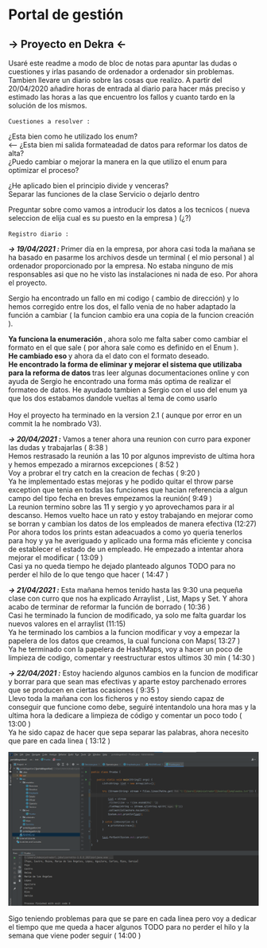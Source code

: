 # Portal de gestión

## → Proyecto en Dekra ← 

Usaré este readme a modo de bloc de notas para apuntar las dudas o cuestiones y irlas pasando de ordenador a ordenador 
sin problemas. Tambien llevare un diario sobre las cosas que realizo. A partir del 20/04/2020 añadire horas de entrada 
al diario para hacer más preciso y estimado las horas a las que encuentro los fallos y cuanto tardo en la solución de 
los mismos.

`Cuestiones a resolver :`

¿Esta bien como he utilizado los enum? <br> <--
¿Esta bien mi salida formateadad de datos para reformar los datos de alta? <br>
¿Puedo cambiar o mejorar la manera en la que utilizo el enum para optimizar el proceso? <br>

¿He aplicado bien el principio divide y venceras? <br>
Separar las funciones de la clase Servicio o dejarlo dentro

Preguntar sobre como vamos a introducir los datos a los tecnicos ( nueva seleccion de elija cual es su puesto en la empresa ) (¿?)

`Registro diario :`

<b>_→ 19/04/2021 :_ </b>Primer día en la empresa, por ahora casi toda la mañana se ha basado en pasarme los archivos desde un 
 terminal ( el mio personal ) al ordenador proporcionado por la empresa. No estaba ninguno de mis responsables asi que
 no he visto las instalaciones ni nada de eso. Por ahora el proyecto. <br>

 Sergio ha encontrado un fallo en mi codigo ( cambio de dirección) y lo hemos corregido entre los dos, el fallo venia de
 no haber adaptado la función a cambiar ( la funcion cambio era una copia de la funcion creación ). <br>

 <b> Ya funciona la enumeración </b>, ahora solo me falta saber como cambiar el formato en el que sale 
 ( por ahora sale como es definido en el Enum ). <br>
 <b> He cambiado eso </b> y ahora da el dato con el formato deseado. <br>
 <b> He encontrado la forma de eliminar y mejorar el sistema que utilizaba para la reforma de datos </b> tras leer algunas
 documentaciones online y con ayuda de Sergio he encontrado una forma más optima de realizar el formateo de datos. He
 ayudado tambien a Sergio con el uso del enum ya que los dos estabamos dandole vueltas al tema de como usarlo <br><br>
 Hoy el proyecto ha terminado en la version 2.1 ( aunque por error en un commit la he nombrado V3).

<b>_→ 20/04/2021 :_</b> Vamos a tener ahora una reunion con curro para exponer las dudas y trabajarlas ( 8:38 ) <br>
Hemos restrasado la reunión a las 10 por algunos imprevisto de ultima hora y hemos empezado a mirarnos excepciones ( 8:52 ) <br>
Voy a probrar el try catch en la creacion de fechas ( 9:20 ) <br>
Ya he implementado estas mejoras y he podido quitar el throw parse exception que tenia en todas las funciones que hacian referencia
a algun campo del tipo fecha en breves empezamos la reunión( 9:49 ) <br>
La reunion termino sobre las 11 y sergio y yo aprovechamos para ir al descanso. Hemos vuelto hace un rato y estoy trabajando
en mejorar como se borran y cambian los datos de los empleados de manera efectiva (12:27) <br>
Por ahora todos los prints estan adeacuados a como yo queria tenerlos para hoy y ya he averiguado y aplicado una forma más
eficiente y concisa de establecer el estado de un empleado. He empezado a intentar ahora mejorar el modificar ( 13:09 ) <br>
Casi ya no queda tiempo he dejado planteado algunos TODO para no perder el hilo de lo que tengo que hacer ( 14:47 ) <br>

<b>_→ 21/04/2021 :_</b> Esta mañana hemos tenido hasta las 9:30 una pequeña clase con curro que nos ha explicado Arraylist
, List, Maps y Set. Y ahora acabo de terminar de reformar la función de borrado ( 10:36 ) <br>
Casi he terminado la funcion de modificado, ya solo me falta guardar los nuevos valores en el arraylist (11:15) <br>
Ya he terminado los cambios a la funcion modificar y voy a empezar la papelera de los datos que creamos, la cual funciona 
con Maps( 13:27 ) <br>
Ya he terminado con la papelera de HashMaps, voy a hacer un poco de limpieza de codigo, comentar y reestructurar estos ultimos
30 min ( 14:30 )

<b>_→ 22/04/2021 :_</b> Estoy haciendo algunos cambios en la funcion de modificar y borrar para que sean mas efectivas y
aparte estoy parchenado errores que se producen en ciertas ocasiones ( 9:35 )<br>
Llevo toda la mañana con los ficheros y no estoy siendo capaz de conseguir que funcione como debe, seguiré intentandolo una 
hora mas y la ultima hora la dedicare a limpieza de código y comentar un poco todo ( 13:00 ) <br>
Ya he sido capaz de hacer que sepa separar las palabras, ahora necesito que pare en cada linea ( 13:12 ) <br>

![img.png](img.png)

Sigo teniendo problemas para que se pare en cada linea pero voy a dedicar el tiempo que me queda a hacer algunos TODO para
no perder el hilo y la semana que viene poder seguir ( 14:00 ) <br>